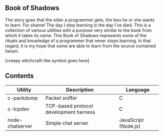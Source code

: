 ## Book of Shadows

The story goes that the older a programmer gets, the less he or she wants to learn. For shame! The day I stop 
learning is the day I've died. This is a collection of various utilities with a purpose very similar to the 
book from which it takes its name. This Book of Shadows represents some of the rituals and knowledge of 
a programmer that never stops learning. In that regard, it is my hope that some are able to learn from the 
source contained herein.

[creepy witchcraft-like symbol goes here]

## Contents

Utility | Description | Language
------- | ----------- | --------
c-packdump | Packet sniffer | C
c-tcpdev | TCP-based protocol development harness | C
node-chatserver | Simple chat server | JavaScript (Node.js)
